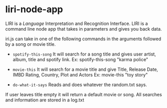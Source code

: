 # liri-node-app

 LIRI is a _Language_ Interpretation and Recognition Interface. LIRI is a command line node app that takes in parameters and gives you back data.

 iri.js can take in one of the following commands in the arguments followed by a song or movie title.

   * `spotify-this-song` 
   It will search for a song title and gives user artist, album, title and spotify link.
   Ex: spotify-this-song "karma police"

   * `movie-this`
   It will search for a movie title and give Title, Release Date, IMBD Rating, Country, Plot and Actors
   Ex: movie-this "toy story"

   * `do-what-it-says` 
   Reads and does whatever the random.txt says.

   If user leaves title empty it will return a default movie or song.
   All searches and information are stored in a log.txt